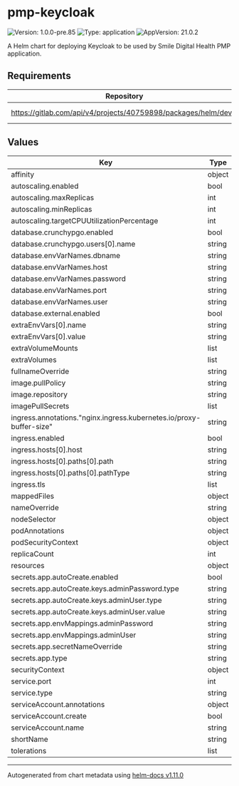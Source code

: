 # pmp-keycloak

![Version: 1.0.0-pre.85](https://img.shields.io/badge/Version-1.0.0--pre.85-informational?style=flat-square) ![Type: application](https://img.shields.io/badge/Type-application-informational?style=flat-square) ![AppVersion: 21.0.2](https://img.shields.io/badge/AppVersion-21.0.2-informational?style=flat-square)

A Helm chart for deploying Keycloak to be used by Smile Digital Health PMP application.

## Requirements

| Repository | Name | Version |
|------------|------|---------|
| https://gitlab.com/api/v4/projects/40759898/packages/helm/devel | sdh-common | ~1.0.0-pre.69 |

## Values

| Key | Type | Default | Description |
|-----|------|---------|-------------|
| affinity | object | `{}` |  |
| autoscaling.enabled | bool | `false` |  |
| autoscaling.maxReplicas | int | `10` |  |
| autoscaling.minReplicas | int | `1` |  |
| autoscaling.targetCPUUtilizationPercentage | int | `80` |  |
| database.crunchypgo.enabled | bool | `false` |  |
| database.crunchypgo.users[0].name | string | `"keycloak"` |  |
| database.envVarNames.dbname | string | `"KC_DB_URL_DATABASE"` |  |
| database.envVarNames.host | string | `"KC_DB_URL_HOST"` |  |
| database.envVarNames.password | string | `"KC_DB_PASSWORD"` |  |
| database.envVarNames.port | string | `"KC_DB_URL_PORT"` |  |
| database.envVarNames.user | string | `"KC_DB_USERNAME"` |  |
| database.external.enabled | bool | `false` |  |
| extraEnvVars[0].name | string | `"KC_HEALTH_ENABLED"` |  |
| extraEnvVars[0].value | string | `"true"` |  |
| extraVolumeMounts | list | `[]` |  |
| extraVolumes | list | `[]` |  |
| fullnameOverride | string | `""` |  |
| image.pullPolicy | string | `"IfNotPresent"` |  |
| image.repository | string | `"quay.io/keycloak/keycloak"` |  |
| imagePullSecrets | list | `[]` |  |
| ingress.annotations."nginx.ingress.kubernetes.io/proxy-buffer-size" | string | `"8k"` |  |
| ingress.enabled | bool | `true` |  |
| ingress.hosts[0].host | string | `"keycloak-example.local"` |  |
| ingress.hosts[0].paths[0].path | string | `"/keycloak"` |  |
| ingress.hosts[0].paths[0].pathType | string | `"Prefix"` |  |
| ingress.tls | list | `[]` |  |
| mappedFiles | object | `{}` |  |
| nameOverride | string | `""` |  |
| nodeSelector | object | `{}` |  |
| podAnnotations | object | `{}` |  |
| podSecurityContext | object | `{}` |  |
| replicaCount | int | `1` |  |
| resources | object | `{}` |  |
| secrets.app.autoCreate.enabled | bool | `false` |  |
| secrets.app.autoCreate.keys.adminPassword.type | string | `"rand32"` |  |
| secrets.app.autoCreate.keys.adminUser.type | string | `"value"` |  |
| secrets.app.autoCreate.keys.adminUser.value | string | `"admin"` |  |
| secrets.app.envMappings.adminPassword | string | `"KEYCLOAK_ADMIN_PASSWORD"` |  |
| secrets.app.envMappings.adminUser | string | `"KEYCLOAK_ADMIN"` |  |
| secrets.app.secretNameOverride | string | `"keycloak-secret"` |  |
| secrets.app.type | string | `"k8sSecret"` |  |
| securityContext | object | `{}` |  |
| service.port | int | `8080` |  |
| service.type | string | `"ClusterIP"` |  |
| serviceAccount.annotations | object | `{}` |  |
| serviceAccount.create | bool | `true` |  |
| serviceAccount.name | string | `""` |  |
| shortName | string | `"keycloak"` |  |
| tolerations | list | `[]` |  |

----------------------------------------------
Autogenerated from chart metadata using [helm-docs v1.11.0](https://github.com/norwoodj/helm-docs/releases/v1.11.0)
